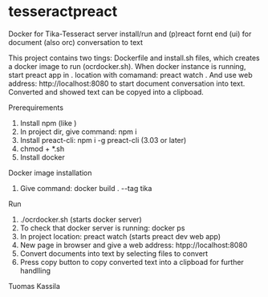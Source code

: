 # tesseractpreact
Docker for Tika-Tesseract server install/run and (p)react fornt end (ui) for document (also orc) conversation to text

This project contains two tings: Dockerfile and install.sh files, which creates a docker image to run (ocrdocker.sh). When docker instance is running, start preact app in . location with comamand: preact watch . And use web address: http://localhost:8080 to start document conversation into text. Converted and showed text can be copyed into a clipboad.

Prerequirements

1. Install npm (like )
2. In project dir, give command: npm i 
3. Install preact-cli: npm i -g preact-cli (3.03 or later)
4. chmod + *.sh
5. Install docker

Docker image installation

1. Give command: docker build . --tag tika

Run

1. ./ocrdocker.sh (starts docker server)
2. To check that docker server is running: docker ps
2. In project location: preact watch (starts preact dev web app)
3. New page in browser and give a web address: htpp://localhost:8080
4. Convert documents into text by selecting files to convert
5. Press copy button to copy converted text into a clipboad for further handlling

Tuomas Kassila
